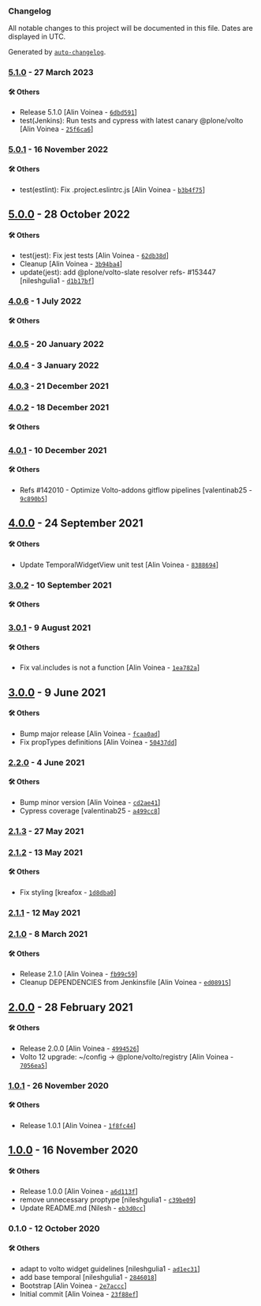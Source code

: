 ### Changelog

All notable changes to this project will be documented in this file. Dates are displayed in UTC.

Generated by [`auto-changelog`](https://github.com/CookPete/auto-changelog).

### [5.1.0](https://github.com/eea/volto-widget-temporal-coverage/compare/5.0.1...5.1.0) - 27 March 2023

#### :hammer_and_wrench: Others

- Release 5.1.0 [Alin Voinea - [`6dbd591`](https://github.com/eea/volto-widget-temporal-coverage/commit/6dbd5918ba3237b939d354e5c1fcc01f24a71392)]
- test(Jenkins): Run tests and cypress with latest canary @plone/volto [Alin Voinea - [`25f6ca6`](https://github.com/eea/volto-widget-temporal-coverage/commit/25f6ca6d7d41a969a9845e71591f5bbc20c9a1e8)]
### [5.0.1](https://github.com/eea/volto-widget-temporal-coverage/compare/5.0.0...5.0.1) - 16 November 2022

#### :hammer_and_wrench: Others

- test(estlint): Fix .project.eslintrc.js [Alin Voinea - [`b3b4f75`](https://github.com/eea/volto-widget-temporal-coverage/commit/b3b4f75f557fac482f69d3c5ec06ce2fef356704)]
## [5.0.0](https://github.com/eea/volto-widget-temporal-coverage/compare/4.0.6...5.0.0) - 28 October 2022

#### :hammer_and_wrench: Others

- test(jest): Fix jest tests [Alin Voinea - [`62db38d`](https://github.com/eea/volto-widget-temporal-coverage/commit/62db38df23b5835e28167a6c58239f5fa7d5ecb1)]
- Cleanup [Alin Voinea - [`3b94ba4`](https://github.com/eea/volto-widget-temporal-coverage/commit/3b94ba407cce0f72baba92b159f79b4dc0ae7ea2)]
- update(jest): add @plone/volto-slate resolver refs- #153447 [nileshgulia1 - [`d1b17bf`](https://github.com/eea/volto-widget-temporal-coverage/commit/d1b17bff235073a80679e51ef5883252b88284b8)]
### [4.0.6](https://github.com/eea/volto-widget-temporal-coverage/compare/4.0.5...4.0.6) - 1 July 2022

#### :hammer_and_wrench: Others

### [4.0.5](https://github.com/eea/volto-widget-temporal-coverage/compare/4.0.4...4.0.5) - 20 January 2022

### [4.0.4](https://github.com/eea/volto-widget-temporal-coverage/compare/4.0.3...4.0.4) - 3 January 2022

### [4.0.3](https://github.com/eea/volto-widget-temporal-coverage/compare/4.0.2...4.0.3) - 21 December 2021

### [4.0.2](https://github.com/eea/volto-widget-temporal-coverage/compare/4.0.1...4.0.2) - 18 December 2021

#### :hammer_and_wrench: Others

### [4.0.1](https://github.com/eea/volto-widget-temporal-coverage/compare/4.0.0...4.0.1) - 10 December 2021

#### :hammer_and_wrench: Others

- Refs #142010 - Optimize Volto-addons gitflow pipelines [valentinab25 - [`9c890b5`](https://github.com/eea/volto-widget-temporal-coverage/commit/9c890b54735cd21552716b7850f296b7f78c8bf7)]
## [4.0.0](https://github.com/eea/volto-widget-temporal-coverage/compare/3.0.2...4.0.0) - 24 September 2021

#### :hammer_and_wrench: Others

- Update TemporalWidgetView unit test [Alin Voinea - [`8388694`](https://github.com/eea/volto-widget-temporal-coverage/commit/8388694a2152fcbccbffceeb3c10d3c5247870f7)]
### [3.0.2](https://github.com/eea/volto-widget-temporal-coverage/compare/3.0.1...3.0.2) - 10 September 2021

#### :hammer_and_wrench: Others

### [3.0.1](https://github.com/eea/volto-widget-temporal-coverage/compare/3.0.0...3.0.1) - 9 August 2021

#### :hammer_and_wrench: Others

- Fix val.includes is not a function [Alin Voinea - [`1ea782a`](https://github.com/eea/volto-widget-temporal-coverage/commit/1ea782a84a5e8b955271a7af22d2821ed8f0c267)]
## [3.0.0](https://github.com/eea/volto-widget-temporal-coverage/compare/2.2.0...3.0.0) - 9 June 2021

#### :hammer_and_wrench: Others

- Bump major release [Alin Voinea - [`fcaa0ad`](https://github.com/eea/volto-widget-temporal-coverage/commit/fcaa0ada7bf4d5075d00b2baca4bc0cde572bef1)]
- Fix propTypes definitions [Alin Voinea - [`50437dd`](https://github.com/eea/volto-widget-temporal-coverage/commit/50437dd23357be77473f65ccaf4aa80596605073)]
### [2.2.0](https://github.com/eea/volto-widget-temporal-coverage/compare/2.1.3...2.2.0) - 4 June 2021

#### :hammer_and_wrench: Others

- Bump minor version [Alin Voinea - [`cd2ae41`](https://github.com/eea/volto-widget-temporal-coverage/commit/cd2ae415137344e05ce8d7e291e4cf06a86c2b14)]
- Cypress coverage [valentinab25 - [`a499cc8`](https://github.com/eea/volto-widget-temporal-coverage/commit/a499cc878fdd010854458bf1bbbeba9d0d214d96)]
### [2.1.3](https://github.com/eea/volto-widget-temporal-coverage/compare/2.1.2...2.1.3) - 27 May 2021

### [2.1.2](https://github.com/eea/volto-widget-temporal-coverage/compare/2.1.1...2.1.2) - 13 May 2021

#### :hammer_and_wrench: Others

- Fix styling [kreafox - [`1d8dba0`](https://github.com/eea/volto-widget-temporal-coverage/commit/1d8dba05f2527d932b11c563b6c267dd337d5493)]
### [2.1.1](https://github.com/eea/volto-widget-temporal-coverage/compare/2.1.0...2.1.1) - 12 May 2021

### [2.1.0](https://github.com/eea/volto-widget-temporal-coverage/compare/2.0.0...2.1.0) - 8 March 2021

#### :hammer_and_wrench: Others

- Release 2.1.0 [Alin Voinea - [`fb99c59`](https://github.com/eea/volto-widget-temporal-coverage/commit/fb99c59147aaeed2f5bbbf4f673fe861ce492e8c)]
- Cleanup DEPENDENCIES from Jenkinsfile [Alin Voinea - [`ed08915`](https://github.com/eea/volto-widget-temporal-coverage/commit/ed08915c79c00f1cd73f82dcb78f6592c87c4c8f)]
## [2.0.0](https://github.com/eea/volto-widget-temporal-coverage/compare/1.0.1...2.0.0) - 28 February 2021

#### :hammer_and_wrench: Others

- Release 2.0.0 [Alin Voinea - [`4994526`](https://github.com/eea/volto-widget-temporal-coverage/commit/499452606cd62e7efee546fe55d72666162e62b9)]
- Volto 12 upgrade: ~/config -&gt; @plone/volto/registry [Alin Voinea - [`7056ea5`](https://github.com/eea/volto-widget-temporal-coverage/commit/7056ea5dcc2ede7b9deb153e30124bdc7bd32e7d)]
### [1.0.1](https://github.com/eea/volto-widget-temporal-coverage/compare/1.0.0...1.0.1) - 26 November 2020

#### :hammer_and_wrench: Others

- Release 1.0.1 [Alin Voinea - [`1f8fc44`](https://github.com/eea/volto-widget-temporal-coverage/commit/1f8fc44fd993b9511e748b893f143f0a29919c9f)]
## [1.0.0](https://github.com/eea/volto-widget-temporal-coverage/compare/0.1.0...1.0.0) - 16 November 2020

#### :hammer_and_wrench: Others

- Release 1.0.0 [Alin Voinea - [`a6d113f`](https://github.com/eea/volto-widget-temporal-coverage/commit/a6d113f0d7b06c629d0c9c0eda4e507d76a1908f)]
- remove unnecessary proptype [nileshgulia1 - [`c39be09`](https://github.com/eea/volto-widget-temporal-coverage/commit/c39be0915b2987afdbf2e5b17a7292ab42c51eb3)]
- Update README.md [Nilesh - [`eb3d0cc`](https://github.com/eea/volto-widget-temporal-coverage/commit/eb3d0cc0b771b51bc27e8caca2963c756dedecf8)]
### 0.1.0 - 12 October 2020

#### :hammer_and_wrench: Others

- adapt to volto widget guidelines [nileshgulia1 - [`ad1ec31`](https://github.com/eea/volto-widget-temporal-coverage/commit/ad1ec31e88ecc6edfcb06bf7f5a5b569d6884aae)]
- add base temporal [nileshgulia1 - [`2846018`](https://github.com/eea/volto-widget-temporal-coverage/commit/284601801b209b72be50a1e6d54fdefe5d742b6f)]
- Bootstrap [Alin Voinea - [`2e7accc`](https://github.com/eea/volto-widget-temporal-coverage/commit/2e7accc77e8903dd1fdb856f0544637d800d38de)]
- Initial commit [Alin Voinea - [`23f88ef`](https://github.com/eea/volto-widget-temporal-coverage/commit/23f88efc99f111417bdd5498c8100239cafd1537)]

